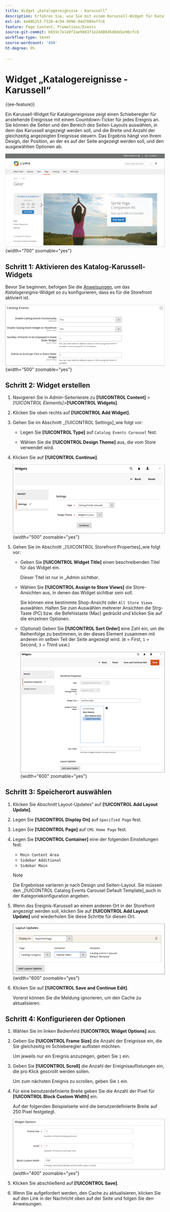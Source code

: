 ```yaml
---
title: Widget „Katalogereignisse - Karussell“
description: Erfahren Sie, wie Sie mit einem Karussell-Widget für Katalogereignisse einen Schieberegler für anstehende Ereignisse auf einer Seite anzeigen können.
exl-id: 4e88b253-f320-4c94-9996-94d7005effc6
feature: Page Content, Promotions/Events
source-git-commit: b659c7e1e8f2ae9883f1e24d8045d6dd1e90cfc0
workflow-type: tm+mt
source-wordcount: '450'
ht-degree: 0%

---
```


# Widget „Katalogereignisse - Karussell“

{{ee-feature}}

Ein Karussell-Widget für Katalogereignisse zeigt einen Schieberegler für anstehende Ereignisse mit einem Countdown-Ticker für jedes Ereignis an. Sie können die Seiten und den Bereich des Seiten-Layouts auswählen, in dem das Karussell angezeigt werden soll, und die Breite und Anzahl der gleichzeitig angezeigten Ereignisse steuern. Das Ergebnis hängt von Ihrem Design, der Position, an der es auf der Seite angezeigt werden soll, und den ausgewählten Optionen ab.

![Ereignis-Karussell in der linken Seitenleiste](./assets/storefront-event-carousel-sidebar-gear.png){width="700" zoomable="yes"}

## Schritt 1: Aktivieren des Katalog-Karussell-Widgets

Bevor Sie beginnen, befolgen Sie die [Anweisungen](../merchandising-promotions/event-configure.md), um das _Katalogereignis_-Widget so zu konfigurieren, dass es für die Storefront aktiviert ist.

![Konfiguration von Katalogereignissen](./assets/config-catalog-catalog-events-1.png){width="500" zoomable="yes"}

## Schritt 2: Widget erstellen

1. Navigieren Sie in _Admin_-Seitenleiste zu **[!UICONTROL Content]** > _[!UICONTROL Elements]_>**[!UICONTROL Widgets]**.

1. Klicken Sie oben rechts auf **[!UICONTROL Add Widget]**.

1. Gehen Sie im Abschnitt _[!UICONTROL Settings]_wie folgt vor:

   - Legen Sie **[!UICONTROL Type]** auf `Catalog Events Carousel` fest.

   - Wählen Sie die **[!UICONTROL Design Theme]** aus, die vom Store verwendet wird.

1. Klicken Sie auf **[!UICONTROL Continue]**.

   ![Widget-Einstellungen für ein Ereigniskarussell](./assets/widget-event-carousel-settings.png){width="500" zoomable="yes"}

1. Gehen Sie im Abschnitt _[!UICONTROL Storefront Properties]_wie folgt vor:

   - Geben Sie **[!UICONTROL Widget Title]** einen beschreibenden Titel für das Widget ein.

     Dieser Titel ist nur in „Admin _sichtbar_.

   - Wählen Sie **[!UICONTROL Assign to Store Views]** die Store-Ansichten aus, in denen das Widget sichtbar sein soll.

     Sie können eine bestimmte Shop-Ansicht oder `All Store Views` auswählen. Halten Sie zum Auswählen mehrerer Ansichten die Strg-Taste (PC) bzw. die Befehlstaste (Mac) gedrückt und klicken Sie auf die einzelnen Optionen.

   - (Optional) Geben Sie **[!UICONTROL Sort Order]** eine Zahl ein, um die Reihenfolge zu bestimmen, in der dieses Element zusammen mit anderen im selben Teil der Seite angezeigt wird. (`0` = First, `1` = Second, `3` = Third usw.)

     ![Widget-Storefront-Eigenschaften](./assets/widget-event-carousel-storefront-properties.png){width="600" zoomable="yes"}

## Schritt 3: Speicherort auswählen

1. Klicken Sie _Abschnitt_ Layout-Updates“ auf **[!UICONTROL Add Layout Update]**.

1. Legen Sie **[!UICONTROL Display On]** auf `Specified Page` fest.

1. Legen Sie **[!UICONTROL Page]** auf `CMS Home Page` fest.

1. Legen Sie **[!UICONTROL Container]** eine der folgenden Einstellungen fest:

   - `Main Content Area`
   - `Sidebar Additional`
   - `Sidebar Main`

   >[!NOTE]
   >
   >Die Ergebnisse variieren je nach Design und Seiten-Layout. Sie müssen den _[!UICONTROL Catalog Events Carousel Default Template]_auch in der Kategoriekonfiguration angeben.

1. Wenn das Ereignis-Karussell an einem anderen Ort in der Storefront angezeigt werden soll, klicken Sie auf **[!UICONTROL Add Layout Update]** und wiederholen Sie diese Schritte für diesen Ort.

   ![Layout-Aktualisierungen](./assets/widget-event-carousel-layout-updates-catalog-category-sidebar.png){width="600" zoomable="yes"}

1. Klicken Sie auf **[!UICONTROL Save and Continue Edit]**.

   Vorerst können Sie die Meldung ignorieren, um den Cache zu aktualisieren.

## Schritt 4: Konfigurieren der Optionen

1. Wählen Sie im linken Bedienfeld **[!UICONTROL Widget Options]** aus.

1. Geben Sie **[!UICONTROL Frame Size]** die Anzahl der Ereignisse ein, die Sie gleichzeitig im Schieberegler auflisten möchten.

   Um jeweils nur ein Ereignis anzuzeigen, geben Sie `1` ein.

1. Geben Sie **[!UICONTROL Scroll]** die Anzahl der Ereignisauflistungen ein, die pro Klick gescrollt werden sollen.

   Um zum nächsten Ereignis zu scrollen, geben Sie `1` ein.

1. Für eine benutzerdefinierte Breite geben Sie die Anzahl der Pixel für **[!UICONTROL Block Custom Width]** ein.

   Auf der folgenden Beispielseite wird die benutzerdefinierte Breite auf 250 Pixel festgelegt.

   ![Widget-Optionen für benutzerdefinierte Breite](./assets/widget-options-custom-width.png){width="400" zoomable="yes"}

1. Klicken Sie abschließend auf **[!UICONTROL Save]**.

1. Wenn Sie aufgefordert werden, den Cache zu aktualisieren, klicken Sie auf den Link in der Nachricht oben auf der Seite und folgen Sie den Anweisungen.
